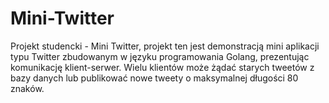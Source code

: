 # Mini-Twitter

Projekt studencki - Mini Twitter, projekt ten jest demonstracją mini aplikacji typu Twitter zbudowanym w języku programowania Golang, prezentując komunikację klient-serwer. Wielu klientów może żądać starych tweetów z bazy danych lub publikować nowe tweety o maksymalnej długości 80 znaków.
